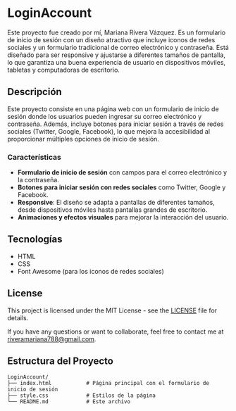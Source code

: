 # LoginAccount

Este proyecto fue creado por mí, Mariana Rivera Vázquez. Es un formulario de inicio de sesión con un diseño atractivo que incluye iconos de redes sociales y un formulario tradicional de correo electrónico y contraseña. Está diseñado para ser responsive y ajustarse a diferentes tamaños de pantalla, lo que garantiza una buena experiencia de usuario en dispositivos móviles, tabletas y computadoras de escritorio.

## Descripción

Este proyecto consiste en una página web con un formulario de inicio de sesión donde los usuarios pueden ingresar su correo electrónico y contraseña. Además, incluye botones para iniciar sesión a través de redes sociales (Twitter, Google, Facebook), lo que mejora la accesibilidad al proporcionar múltiples opciones de inicio de sesión.

### Características

- **Formulario de inicio de sesión** con campos para el correo electrónico y la contraseña.
- **Botones para iniciar sesión con redes sociales** como Twitter, Google y Facebook.
- **Responsive**: El diseño se adapta a pantallas de diferentes tamaños, desde dispositivos móviles hasta pantallas grandes de escritorio.
- **Animaciones y efectos visuales** para mejorar la interacción del usuario.

## Tecnologías

- HTML
- CSS
- Font Awesome (para los iconos de redes sociales)

## License

This project is licensed under the MIT License - see the [LICENSE](LICENSE.text) file for details.

If you have any questions or want to collaborate, feel free to contact me at [riveramariana788@gmail.com](mailto:riveramariana788@gmail.com).


## Estructura del Proyecto

```plaintext
LoginAccount/
├── index.html           # Página principal con el formulario de inicio de sesión
├── style.css            # Estilos de la página
└── README.md            # Este archivo




